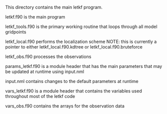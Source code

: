 This directory contains the main letkf program.

letkf.f90 is the main program

letkf_tools.f90 is the primary working routine that loops through all model gridpoints

letkf_local.f90 performs the localization scheme
NOTE: this is currently a pointer to either letkf_local.f90.kdtree or letkf_local.f90.bruteforce

letkf_obs.f90 processes the observations

params_letkf.f90 is a module header that has the main parameters that may be updated at runtime using input.nml

input.nml contains changes to the default parameters at runtime

vars_letkf.f90 is a module header that contains the variables used throughout most of the letkf code

vars_obs.f90 contains the arrays for the observation data 
